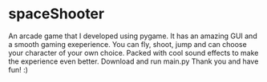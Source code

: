 # spaceShooter
An arcade game that I developed using pygame. It has an amazing GUI and a smooth gaming exeperience.
You can fly, shoot, jump and can choose your character of your own choice.
Packed with cool sound effects to make the experience even better.
Download and run main.py 
Thank you and have fun! :)

